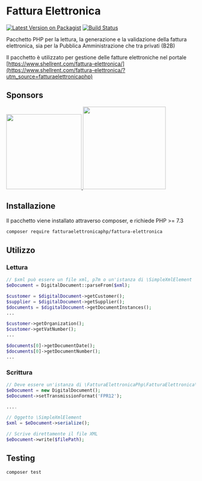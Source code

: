 # Fattura Elettronica

[![Latest Version on Packagist](https://img.shields.io/packagist/v/fatturaelettronicaphp/fattura-elettronica.svg?style=flat-square)](https://packagist.org/packages/fatturaelettronicaphp/fattura-elettronica)
[![Build Status](https://img.shields.io/travis/fatturaelettronicaphp/FatturaElettronica/master.svg?style=flat-square)](https://travis-ci.org/fatturaelettronicaphp/FatturaElettronica)

Pacchetto PHP per la lettura, la generazione e la validazione della fattura elettronica, sia per la Pubblica Amministrazione che tra privati (B2B)

Il pacchetto è utilizzato per gestione delle fatture elettroniche nel portale [https://www.shellrent.com/fattura-elettronica/](https://www.shellrent.com/fattura-elettronica/?utm_source=fatturaelettronicaphp)

## Sponsors
<!--special start-->
 
<p>
  <a href="https://www.weble.it" target="_blank">
    <img width="200" src="./assets/weble-logo-quadrato.png">
  </a>
  <a href="https://www.shellrent.com" target="_blank">
      <img height="220" src="./assets/shellrent.jpg">
    </a>
</p>
  
<!--special end-->


## Installazione

Il pacchetto viene installato attraverso composer, e richiede PHP >= 7.3

```bash
composer require fatturaelettronicaphp/fattura-elettronica
```

## Utilizzo

### Lettura
``` php
// $xml può essere un file xml, p7m o un'istanza di \SimpleXmlElement
$eDocument = DigitalDocument::parseFrom($xml);

$customer = $digitalDocument->getCustomer();
$supplier = $digitalDocument->getSupplier();
$documents = $digitalDocument->getDocumentInstances();
...

$customer->getOrganization();
$customer->getVatNumber(); 
...

$documents[0]->getDocumentDate();
$documents[0]->getDocumentNumber();
...
```

### Scrittura
``` php
// Deve essere un'istanza di \FatturaElettronicaPhp\FatturaElettronica\Contracts\DigitalDocumentInterface 
$eDocument = new DigitalDocument();
$eDocument->setTransmissionFormat('FPR12');

....

// Oggetto \SimpleXmlElement
$xml = $eDocument->serialize();

// Scrive direttamente il file XML
$eDocument->write($filePath);
```

## Testing

```bash
composer test
```
